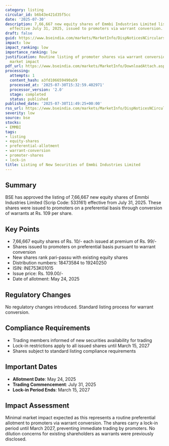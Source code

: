 ```yaml
---
category: listing
circular_id: b6b43e421d35f5cc
date: '2025-07-30'
description: 7,66,667 new equity shares of Emmbi Industries Limited listed on BSE
  effective July 31, 2025, issued to promoters via warrant conversion.
draft: false
guid: https://www.bseindia.com/markets/MarketInfo/DispNoticesNCirculars.aspx?Noticeid={B59944B3-6E50-4CBB-A3D5-2EC485AAF896}&noticeno=20250730-18&dt=07/30/2025&icount=18&totcount=55&flag=0
impact: low
impact_ranking: low
importance_ranking: low
justification: Routine listing of promoter shares via warrant conversion with minimal
  market impact
pdf_url: https://www.bseindia.com/markets/MarketInfo/DownloadAttach.aspx?id=20250730-18&attachedId=
processing:
  attempts: 1
  content_hash: a3fd106659490a59
  processed_at: '2025-07-30T15:32:59.402971'
  processor_version: '2.0'
  stage: completed
  status: published
published_date: '2025-07-30T11:49:25+00:00'
rss_url: https://www.bseindia.com/markets/MarketInfo/DispNoticesNCirculars.aspx?Noticeid={B59944B3-6E50-4CBB-A3D5-2EC485AAF896}&noticeno=20250730-18&dt=07/30/2025&icount=18&totcount=55&flag=0
severity: low
source: bse
stocks:
- EMMBI
tags:
- listing
- equity-shares
- preferential-allotment
- warrant-conversion
- promoter-shares
- lock-in
title: Listing of New Securities of Emmbi Industries Limited
---
```


## Summary

BSE has approved the listing of 7,66,667 new equity shares of Emmbi Industries Limited (Scrip Code: 533161) effective from July 31, 2025. These shares were issued to promoters on a preferential basis through conversion of warrants at Rs. 109 per share.

## Key Points

- 7,66,667 equity shares of Rs. 10/- each issued at premium of Rs. 99/-
- Shares issued to promoters on preferential basis pursuant to warrant conversion
- New shares rank pari-passu with existing equity shares
- Distribution numbers: 18473584 to 19240250
- ISIN: INE753K01015
- Issue price: Rs. 109.00/-
- Date of allotment: May 24, 2025

## Regulatory Changes

No regulatory changes introduced. Standard listing process for warrant conversion.

## Compliance Requirements

- Trading members informed of new securities availability for trading
- Lock-in restrictions apply to all issued shares until March 15, 2027
- Shares subject to standard listing compliance requirements

## Important Dates

- **Allotment Date**: May 24, 2025
- **Trading Commencement**: July 31, 2025
- **Lock-in Period Ends**: March 15, 2027

## Impact Assessment

Minimal market impact expected as this represents a routine preferential allotment to promoters via warrant conversion. The shares carry a lock-in period until March 2027, preventing immediate trading by promoters. No dilution concerns for existing shareholders as warrants were previously disclosed.